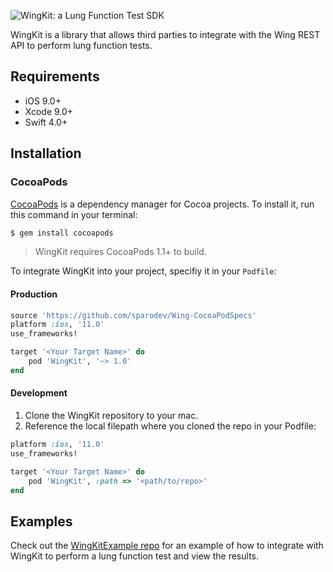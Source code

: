 ![WingKit: a Lung Function Test SDK](../wingkit-logo.png)

WingKit is a library that allows third parties to integrate with the Wing REST API to perform lung function tests.

## Requirements

- iOS 9.0+
- Xcode 9.0+
- Swift 4.0+

## Installation

### CocoaPods

[CocoaPods](http://cocoapods.org) is a dependency manager for Cocoa projects. To install it, run this command in your terminal:
```bash
$ gem install cocoapods
```

> WingKit requires CocoaPods 1.1+ to build.

To integrate WingKit into your project, specifiy it in your `Podfile`:

#### Production

```ruby
source 'https://github.com/sparodev/Wing-CocoaPodSpecs'
platform :ios, '11.0'
use_frameworks!

target '<Your Target Name>' do
    pod 'WingKit', '~> 1.0'
end
```

#### Development

 1. Clone the WingKit repository to your mac.
 2. Reference the local filepath where you cloned the repo in your Podfile:

```ruby
platform :ios, '11.0'
use_frameworks!

target '<Your Target Name>' do
    pod 'WingKit', :path => '<path/to/repo>'
end
```

## Examples

Check out the [WingKitExample repo](https://github.com/sparodev/WingKitExample) for an example of how to integrate with WingKit to perform a lung function test and view the results.
